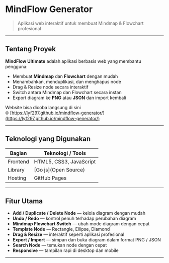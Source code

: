 #  MindFlow Generator 

> Aplikasi web interaktif untuk membuat Mindmap & Flowchart profesional

---

##  Tentang Proyek

**MindFlow Ultimate** adalah aplikasi berbasis web yang membantu pengguna:
- Membuat **Mindmap** dan **Flowchart** dengan mudah  
- Menambahkan, menduplikasi, dan menghapus node  
- Drag & Resize node secara interaktif  
- Switch antara Mindmap dan Flowchart secara instan  
- Export diagram ke **PNG** atau **JSON** dan import kembali  

Website bisa dicoba langsung di sini   
🌐 [https://lyf297.github.io/mindflow-generator/](https://lyf297.github.io/mindflow-generator/)

---

##  Teknologi yang Digunakan

| Bagian | Teknologi / Tools |
|--------|-----------------|
| Frontend | HTML5, CSS3, JavaScript |
| Library | [Go js](Open Source) |
| Hosting | GitHub Pages |

---

##  Fitur Utama

-  **Add / Duplicate / Delete Node** — kelola diagram dengan mudah  
-  **Undo / Redo** — kontrol penuh terhadap perubahan diagram  
-  **Mindmap  Flowchart Switch** — ubah mode diagram dengan cepat  
-  **Template Node** — Rectangle, Ellipse, Diamond  
-  **Drag & Resize** — interaktif seperti aplikasi profesional  
-  **Export / Import** — simpan dan buka diagram dalam format PNG / JSON  
-  **Search Node** — temukan node dengan cepat  
-  **Responsive** — tampilan rapi di desktop dan mobile  

---

